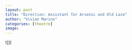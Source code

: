 ```yaml
---
layout: post
title: "Direction: Assistant for Arsenic and Old Lace"
author: "Vivian Marino"
categories: [theatre]
image:
---
```


![](
